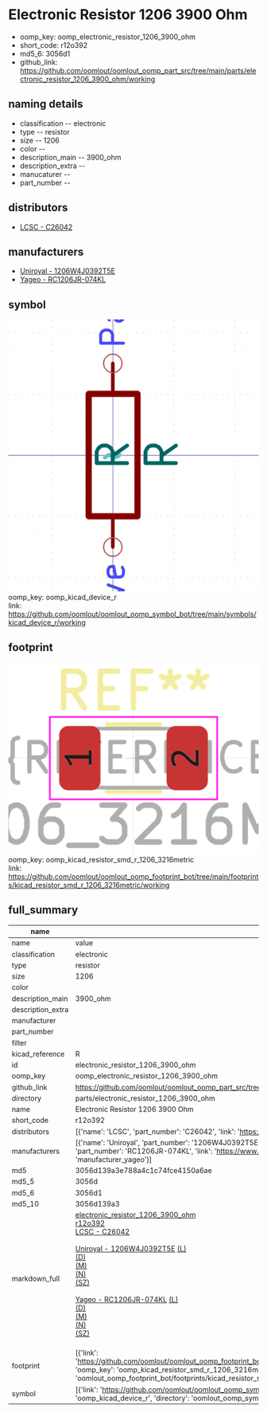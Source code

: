 # Electronic Resistor 1206 3900 Ohm

  
* oomp_key: oomp_electronic_resistor_1206_3900_ohm 
* short_code: r12o392
* md5_6: 3056d1  
* github_link: https://github.com/oomlout/oomlout_oomp_part_src/tree/main/parts/electronic_resistor_1206_3900_ohm/working  
## naming details
* classification -- electronic
* type -- resistor
* size -- 1206
* color -- 
* description_main -- 3900_ohm
* description_extra -- 
* manucaturer -- 
* part_number -- 

## distributors
* [LCSC - C26042](https://lcsc.com/product-detail/C26042.html)  

## manufacturers
* [Uniroyal - 1206W4J0392T5E]()  
* [Yageo - RC1206JR-074KL](https://www.yageo.com/en/Chart/Download/pdf/RC1206JR-074KL)  

## symbol

![](symbol/0/working/working_600.png)  
oomp_key: oomp_kicad_device_r  
link: https://github.com/oomlout/oomlout_oomp_symbol_bot/tree/main/symbols/kicad_device_r/working  

## footprint

![](footprint/0/working/working_600.png)  
oomp_key: oomp_kicad_resistor_smd_r_1206_3216metric  
link: https://github.com/oomlout/oomlout_oomp_footprint_bot/tree/main/footprints/kicad_resistor_smd_r_1206_3216metric/working  

## full_summary
| name | value | 
| --- | --- | 
| name | value | 
| classification | electronic | 
| type | resistor | 
| size | 1206 | 
| color |  | 
| description_main | 3900_ohm | 
| description_extra |  | 
| manufacturer |  | 
| part_number |  | 
| filter |  | 
| kicad_reference | R | 
| id | electronic_resistor_1206_3900_ohm | 
| oomp_key | oomp_electronic_resistor_1206_3900_ohm | 
| github_link | https://github.com/oomlout/oomlout_oomp_part_src/tree/main/parts/electronic_resistor_1206_3900_ohm/working | 
| directory | parts/electronic_resistor_1206_3900_ohm | 
| name | Electronic Resistor 1206 3900 Ohm | 
| short_code | r12o392 | 
| distributors | [{'name': 'LCSC', 'part_number': 'C26042', 'link': 'https://lcsc.com/product-detail/C26042.html', 'id': 'distributor_lcsc'}] | 
| manufacturers | [{'name': 'Uniroyal', 'part_number': '1206W4J0392T5E', 'link': '', 'id': 'manufacturer_uniroyal'}, {'name': 'Yageo', 'part_number': 'RC1206JR-074KL', 'link': 'https://www.yageo.com/en/Chart/Download/pdf/RC1206JR-074KL', 'id': 'manufacturer_yageo'}] | 
| md5 | 3056d139a3e788a4c1c74fce4150a6ae | 
| md5_5 | 3056d | 
| md5_6 | 3056d1 | 
| md5_10 | 3056d139a3 | 
| markdown_full | [electronic_resistor_1206_3900_ohm](https://github.com/oomlout/oomlout_oomp_part_src/tree/main/parts/electronic_resistor_1206_3900_ohm/working)<br>[r12o392](https://github.com/oomlout/oomlout_oomp_part_src/tree/main/parts/electronic_resistor_1206_3900_ohm/working)<br>[LCSC - C26042<br>](https://lcsc.com/product-detail/C26042.html)<br>[Uniroyal - 1206W4J0392T5E]() [(L)<br>](https://www.lcsc.com/search?q=1206W4J0392T5E)[(D)<br>](https://www.digikey.com/en/products?,keywords=1206W4J0392T5E)[(M)<br>](https://www.mouser.com/Search/Refine?Keyword=1206W4J0392T5E)[(N)<br>](https://www.newark.com/search?st=1206W4J0392T5E)[(SZ)<br>](https://so.szlcsc.com/global.html?k=1206W4J0392T5E)<br>[Yageo - RC1206JR-074KL](https://www.yageo.com/en/Chart/Download/pdf/RC1206JR-074KL) [(L)<br>](https://www.lcsc.com/search?q=RC1206JR-074KL)[(D)<br>](https://www.digikey.com/en/products?,keywords=RC1206JR-074KL)[(M)<br>](https://www.mouser.com/Search/Refine?Keyword=RC1206JR-074KL)[(N)<br>](https://www.newark.com/search?st=RC1206JR-074KL)[(SZ)<br>](https://so.szlcsc.com/global.html?k=RC1206JR-074KL)<br> | 
| footprint | [{'link': 'https://github.com/oomlout/oomlout_oomp_footprint_bot/tree/main/foootprntss/kicad_resistor_smd_r_1206_3216metric', 'oomp_key': 'oomp_kicad_resistor_smd_r_1206_3216metric', 'directory': 'oomlout_oomp_footprint_bot/footprints/kicad_resistor_smd_r_1206_3216metric//working/working.kicad_mod'}] | 
| symbol | [{'link': 'https://github.com/oomlout/oomlout_oomp_symbol_bot/tree/main/symbols/kicad_device_r', 'oomp_key': 'oomp_kicad_device_r', 'directory': 'oomlout_oomp_symbol_bot/symbols/kicad_device_r//working/working.kicad_sym'}] | 
